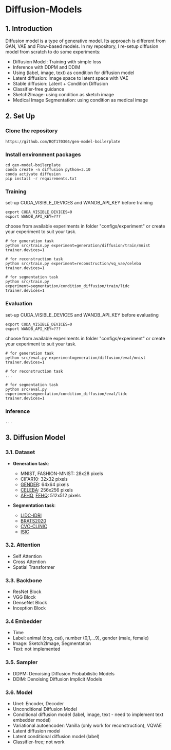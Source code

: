 # **Diffusion-Models**

## **1. Introduction**
Diffusion model is a type of generative model. Its approach is different from GAN, VAE and Flow-based models. In my repository, I re-setup diffusion model from scratch to do some experiments:
* Diffusion Model: Training with simple loss
* Inference with DDPM and  DDIM
* Using (label, image, text) as condition for diffusion model
* Latent diffusion: Image space to latent space with VAE
* Stable diffusion: Latent + Condition Diffusion
* Classifier-free guidance
* Sketch2Image: using condition as sketch image
* Medical Image Segmentation: using condition as medical image

## **2. Set Up**

  ### **Clone the repository**
    https://github.com/BQT170304/gen-model-boilerplate
    
  ### **Install environment packages**
    cd gen-model-boilerplate
    conda create -n diffusion python=3.10
    conda activate diffusion 
    pip install -r requirements.txt

  ### **Training**
  set-up CUDA_VISIBLE_DEVICES and WANDB_API_KEY before training
  
    export CUDA_VISIBLE_DEVICES=0
    export WANDB_API_KEY=???

  choose from available experiments in folder "configs/experiment" or create your experiment to suit your task.
    
    # for generation task
    python src/train.py experiment=generation/diffusion/train/mnist trainer.devices=1

    # for reconstruction task
    python src/train.py experiment=reconstruction/vq_vae/celeba trainer.devices=1
  
    # for segmentation task
    python src/train.py experiment=segmentation/condition_diffusion/train/lidc trainer.devices=1

  ### **Evaluation**
  set-up CUDA_VISIBLE_DEVICES and WANDB_API_KEY before evaluating
  
    export CUDA_VISIBLE_DEVICES=0
    export WANDB_API_KEY=???
  
  choose from available experiments in folder "configs/experiment" or create your experiment to suit your task.
    
    # for generation task
    python src/eval.py experiment=generation/diffusion/eval/mnist trainer.devices=1

    # for reconstruction task
    ...

    # for segmentation task
    python src/eval.py experiment=segmentation/condition_diffusion/eval/lidc trainer.devices=1
  
  ### **Inference**
    ...
    
## **3. Diffusion Model**

### **3.1. Dataset**

  - **Generation task**:
    - MNIST, FASHION-MNIST: 28x28 pixels
    - CIFAR10: 32x32 pixels
    - [GENDER](https://www.kaggle.com/datasets/yasserhessein/gender-dataset): 64x64 pixels
    - [CELEBA](https://www.kaggle.com/datasets/badasstechie/celebahq-resized-256x256): 256x256 pixels 
    - [AFHQ](https://www.kaggle.com/datasets/andrewmvd/animal-faces), [FFHQ](https://www.kaggle.com/datasets/greatgamedota/ffhq-face-data-set): 512x512 pixels
  
  - **Segmentation task**:
    - [LIDC-IDRI](https://wiki.cancerimagingarchive.net/pages/viewpage.action?pageId=1966254)
    - [BRATS2020](https://www.kaggle.com/datasets/awsaf49/brats20-dataset-training-validation)
    - [CVC-CLINIC](https://www.kaggle.com/datasets/balraj98/cvcclinicdb)
    - [ISIC](https://challenge.isic-archive.com/data/)
  
### **3.2. Attention**
  - Self Attention
  - Cross Attention
  - Spatial Transformer
  
### **3.3. Backbone**
  - ResNet Block
  - VGG Block
  - DenseNet Block
  - Inception Block

### **3.4 Embedder**
  - Time
  - Label: animal (dog, cat), number (0,1,...9), gender (male, female)
  - Image: Sketch2Image, Segmentation
  - Text: not implemented

### **3.5. Sampler**
  - DDPM: Denoising Diffusion Probabilistic Models
  - DDIM: Denoising Diffusion Implicit Models

### **3.6. Model**
  - Unet: Encoder, Decoder
  - Unconditional Diffusion Model
  - Conditional diffusion model (label, image, text - need to implement text embedder model)
  - Variational autoencoder: Vanilla (only work for reconstruction), VQVAE
  - Latent diffusion model
  - Latent conditional diffusion model (label)
  - Classifier-free; not work
